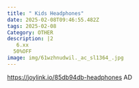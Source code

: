 ```yaml
---
title: " Kids Headphones"
date: 2025-02-08T09:46:55.482Z
tags: 2025-02-08
Category: OTHER
description: |2
   6.xx
  50%OFF
image: img/61wzhnudwil._ac_sl1364_.jpg
---
```

https://joylink.io/85db94db-headphones
AD
